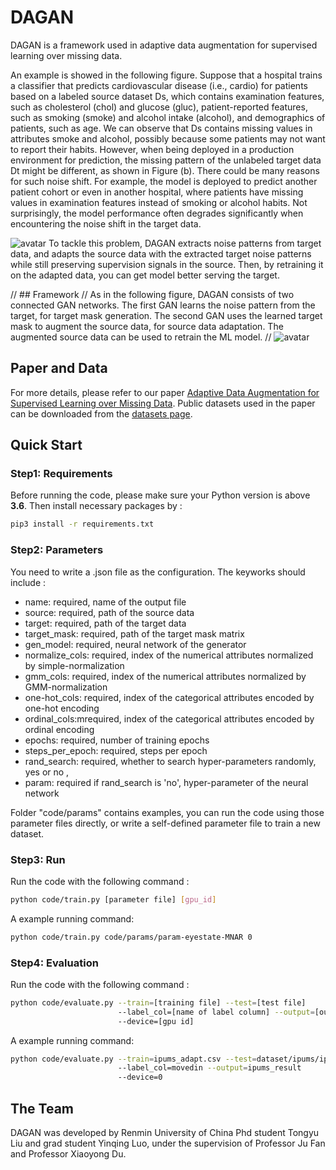 # DAGAN
DAGAN is a framework used in adaptive data augmentation for supervised learning over missing data.

An example is showed in the following figure. Suppose that a hospital trains a classifier that predicts cardiovascular disease (i.e., cardio) for patients based on a labeled source dataset Ds, which contains examination features, such as cholesterol (chol) and glucose (gluc), patient-reported features, such as smoking (smoke) and alcohol intake (alcohol), and demographics of patients, such as age. We can observe that Ds contains missing values in attributes smoke and alcohol, possibly because some patients may not want to report their habits. However, when being deployed in a production environment for prediction, the missing pattern of the unlabeled target data Dt might be different, as shown in Figure (b). There could be many reasons for such noise shift. For example, the model is deployed to predict another patient cohort or even in another hospital, where patients have missing values in examination features instead of smoking or alcohol habits. Not surprisingly, the model performance often degrades significantly when encountering the noise shift in the target data.

![avatar](https://github.com/ruclty/dagan/blob/master/figs/example.png)
To tackle this problem, DAGAN extracts noise patterns from target data, and adapts the source data with the extracted target noise patterns while still preserving supervision signals in the source. Then, by retraining it on the adapted data, you can get model better serving the target.


//    ## Framework
//    As in the following figure, DAGAN consists of two connected GAN networks. The first GAN learns the noise pattern from the target, for target mask generation. The second GAN uses the learned target mask to augment the source data, for source data adaptation. The augmented source data can be used to retrain the ML model.
//    ![avatar](https://github.com/ruclty/dagan/blob/master/figs/architecture.jpg)

## Paper and Data
For more details, please refer to our paper [Adaptive Data Augmentation for Supervised Learning over Missing Data](). Public datasets used in the paper can be downloaded from the [datasets page](https://github.com/ruc-datalab/dagan/tree/main/dataset).

## Quick Start
### Step1: Requirements
Before running the code, please make sure your Python version is above **3.6**.
Then install necessary packages by :
```sh
pip3 install -r requirements.txt
```

### Step2: Parameters
 You need to write a .json file as the configuration. The keyworks should include :

 - name: required, name of the output file 
 - source: required, path of the source data 
 - target: required, path of the target data 
 - target_mask: required, path of the target mask matrix
 - gen_model: required, neural network of the generator
 - normalize_cols: required, index of the numerical attributes normalized by simple-normalization 
 - gmm_cols: required, index of the numerical attributes normalized by GMM-normalization 
 - one-hot_cols: required, index of the categorical attributes encoded by one-hot encoding 
 - ordinal_cols:mrequired, index of the categorical attributes encoded by ordinal encoding 
 - epochs: required, number of training epochs 
 - steps_per_epoch: required, steps per epoch
 - rand_search: required, whether to search hyper-parameters randomly, yes or no ,
 - param: required if rand_search is 'no', hyper-parameter of the neural network  

Folder "code/params" contains examples, you can run the code using those parameter files directly, or write a self-defined parameter file to train a new dataset.

### Step3: Run
Run the code with the following command :
```sh
python code/train.py [parameter file] [gpu_id]
```
A example running command:
```sh
python code/train.py code/params/param-eyestate-MNAR 0
```

### Step4: Evaluation
Run the code with the following command :
```sh
python code/evaluate.py --train=[training file] --test=[test file] 
                        --label_col=[name of label column] --output=[output filename] 
                        --device=[gpu id]
```
A example running command:
```sh
python code/evaluate.py --train=ipums_adapt.csv --test=dataset/ipums/ipums_test.csv 
                        --label_col=movedin --output=ipums_result 
                        --device=0
```

## The Team
DAGAN was developed by Renmin University of China Phd student Tongyu Liu and grad student Yinqing Luo, under the supervision of Professor Ju Fan and Professor Xiaoyong Du.
